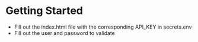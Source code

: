 # Getting Started

* Fill out the index.html file with the corresponding API_KEY in secrets.env
* Fill out the user and password to validate
